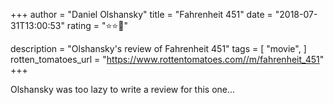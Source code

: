 +++
author = "Daniel Olshansky"
title = "Fahrenheit 451"
date = "2018-07-31T13:00:53"
rating = "⭐⭐🌟"

description = "Olshansky's review of Fahrenheit 451"
tags = [
    "movie",
]
rotten_tomatoes_url = "https://www.rottentomatoes.com//m/fahrenheit_451"
+++

Olshansky was too lazy to write a review for this one...
